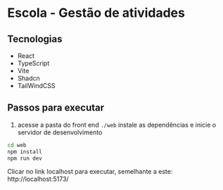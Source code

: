 # Escola - Gestão de atividades
## Tecnologias
- React
- TypeScript
- Vite
- Shadcn
- TailWindCSS

## Passos para executar
1. acesse a pasta do front end `./web` instale as dependências e inicie o servidor de desenvolvimento
```bash
cd web
npm install
npm run dev
```
Clicar no link localhost para executar, semelhante a este: http://localhost:5173/
